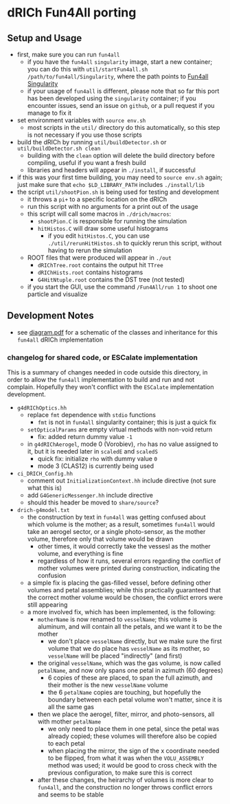 # dRICh Fun4All porting

## Setup and Usage
- first, make sure you can run `fun4all`
  - if you have the `fun4all` `singularity` image, start a new container; you
    can do this with `util/startFun4all.sh /path/to/fun4all/Singularity`, where
    the path points to [Fun4all Singularity](https://github.com/eic/Singularity.git)
  - if your usage of `fun4all` is different, please note that so far this port
    has been developed using the `singularity` container; if you encounter
    issues, send an issue on `github`, or a pull request if you manage to fix
    it
- set environment variables with `source env.sh`
  - most scripts in the `util/` directory do this automatically, so this step
    is not necessary if you use those scripts
- build the dRICh by running `util/buildDetector.sh` or `util/buildDetector.sh clean`
  - building with the `clean` option will delete the build directory before compiling,
    useful if you want a fresh build
  - libraries and headers will appear in `./install`, if successful
- if this was your first time building, you may need to `source env.sh` again; just
  make sure that `echo $LD_LIBRARY_PATH` includes `./install/lib`
- the script `util/shootPion.sh` is being used for testing and development
  - it throws a `pi+` to a specific location on the dRICh
  - run this script with no arguments for a print out of the usage
  - this script will call some macros in `./drich/macros`:
    - `shootPion.C` is responsible for running the simulation
    - `hitHistos.C` will draw some useful histograms
      - if you edit `hitHistos.C`, you can use `./util/rerunHitHistos.sh` to
        quickly rerun this script, without having to rerun the simulation
  - ROOT files that were produced will appear in `./out`
    - `dRIChTree.root` contains the output hit `TTree`
    - `dRIChHists.root` contains histograms
    - `G4HitNtuple.root` contains the DST tree (not tested)
  - if you start the GUI, use the command `/Fun4All/run 1` to shoot one
    particle and visualize

## Development Notes
- see [diagram.pdf](doc/diagram.pdf) for a schematic of the classes and
  inheritance for this `fun4all` dRICh implementation

### changelog for shared code, or ESCalate implementation
This is a summary of changes needed in code outside this
directory, in order to allow the `fun4all` implementation to
build and run and not complain. Hopefully they won't
conflict with the `ESCalate` implementation development.
- `g4dRIChOptics.hh`
  - replace `fmt` dependence with `stdio` functions
    - `fmt` is not in `fun4all` singularity container;
      this is just a quick fix
  - `setOpticalParams` are empty virtual methods with
    non-void return
    - fix: added return dummy value `-1`
  - in `g4dRIChAerogel`, mode 0 (Vorobiev), `rho` has no
    value assigned to it, but it is needed later in
    `scaledE` and `scaledS`
    - quick fix: initialize `rho` with dummy value `0`
    - mode 3 (CLAS12) is currently being used
- `ci_DRICH_Config.hh`
  - comment out `InitializationContext.hh` include directive
    (not sure what this is)
  - add `G4GenericMessenger.hh` include directive
  - should this header be moved to `share/source`?
- `drich-g4model.txt`
  - the construction by text in `fun4all` was getting confused about which
    volume is the mother; as a result, sometimes `fun4all` would take an aerogel
    sector, or a single photo-sensor, as the mother volume, therefore only that volume would be drawn
    - other times, it would correctly take the vessesl as the mother volume, and
      everything is fine
    - regardless of how it runs, several errors regarding the conflict of
      mother volumes were printed during construction, indicating the confusion
  - a simple fix is placing the gas-filled vessel, before defining other
    volumes and petal assemblies; while this practically guaranteed that the
    correct mother volume would be chosen, the conflict errors were still
    appearing
  - a more involved fix, which has been implemented, is the following:
    - `motherName` is now renamed to `vesselName`; this volume is aluminum, and
      will contain all the petals, and we want it to be the mother
      - we don't place `vesselName` directly, but we make sure the first volume
        that we do place has `vesselName` as its mother, so `vesselName` will
        be placed "indirectly" (and first)
    - the original `vesselName`, which was the gas volume, is now called
      `petalName`, and now only spans one petal in azimuth (60 degrees)
      - 6 copies of these are placed, to span the full azimuth, and their mother
        is the new `vesselName` volume
      - the 6 `petalName` copies are touching, but hopefully the boundary between
        each petal volume won't matter, since it is all the same gas
    - then we place the aerogel, filter, mirror, and photo-sensors, all with mother
      `petalName`
      - we only need to place them in one petal, since the petal was already copied;
        these volumes will therefore also be copied to each petal
      - when placing the mirror, the sign of the x coordinate needed to be flipped,
        from what it was when the `VOLU_ASSEMBLY` method was used; it would be good
        to cross check with the previous configuration, to make sure this is correct
    - after these changes, the heirarchy of volumes is more clear to `fun4all`, and
      the construction no longer throws conflict errors and seems to be stable
